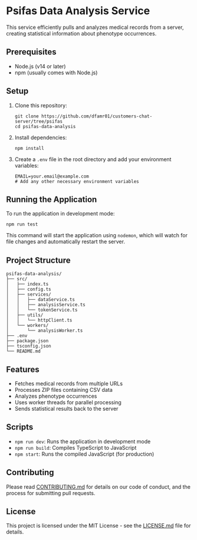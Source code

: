 # Psifas Data Analysis Service

This service efficiently pulls and analyzes medical records from a server, creating statistical information about phenotype occurrences.

## Prerequisites

- Node.js (v14 or later)
- npm (usually comes with Node.js)

## Setup

1. Clone this repository:
   ```
   git clone https://github.com/dfamr01/customers-chat-server/tree/psifas
   cd psifas-data-analysis
   ```

2. Install dependencies:
   ```
   npm install
   ```

3. Create a `.env` file in the root directory and add your environment variables:
   ```
   EMAIL=your.email@example.com
   # Add any other necessary environment variables
   ```

## Running the Application

To run the application in development mode:

```
npm run test
```

This command will start the application using `nodemon`, which will watch for file changes and automatically restart the server.

## Project Structure

```
psifas-data-analysis/
├── src/
│   ├── index.ts
│   ├── config.ts
│   ├── services/
│   │   ├── dataService.ts
│   │   ├── analysisService.ts
│   │   └── tokenService.ts
│   ├── utils/
│   │   └── httpClient.ts
│   └── workers/
│       └── analysisWorker.ts
├── .env
├── package.json
├── tsconfig.json
└── README.md
```

## Features

- Fetches medical records from multiple URLs
- Processes ZIP files containing CSV data
- Analyzes phenotype occurrences
- Uses worker threads for parallel processing
- Sends statistical results back to the server

## Scripts

- `npm run dev`: Runs the application in development mode
- `npm run build`: Compiles TypeScript to JavaScript
- `npm start`: Runs the compiled JavaScript (for production)

## Contributing

Please read [CONTRIBUTING.md](CONTRIBUTING.md) for details on our code of conduct, and the process for submitting pull requests.

## License

This project is licensed under the MIT License - see the [LICENSE.md](LICENSE.md) file for details.